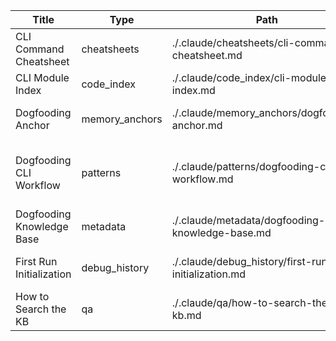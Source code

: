 | Title | Type | Path | Tags | Relations | Updated |
|-------|------|------|------|-----------|---------|
| CLI Command Cheatsheet | cheatsheets | ./.claude/cheatsheets/cli-command-cheatsheet.md | cheatsheet, commands | dogfooding-knowledge-base | 2025-10-23 |
| CLI Module Index | code_index | ./.claude/code_index/cli-module-index.md | code, cli | dogfooding-cli-workflow | 2025-10-23 |
| Dogfooding Anchor | memory_anchors | ./.claude/memory_anchors/dogfooding-anchor.md | concept, uuid | dogfooding-knowledge-base | 2025-10-23 |
| Dogfooding CLI Workflow | patterns | ./.claude/patterns/dogfooding-cli-workflow.md | workflow, cli | dogfooding-knowledge-base, first-run-initialization | 2025-10-23 |
| Dogfooding Knowledge Base | metadata | ./.claude/metadata/dogfooding-knowledge-base.md | kb, overview | dogfooding-cli-workflow | 2025-10-23 |
| First Run Initialization | debug_history | ./.claude/debug_history/first-run-initialization.md | setup, init | dogfooding-knowledge-base | 2025-10-23 |
| How to Search the KB | qa | ./.claude/qa/how-to-search-the-kb.md | search, usage | dogfooding-knowledge-base | 2025-10-23 |
